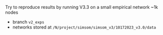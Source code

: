 Try to reproduce results by running V3.3 on a small empirical network ~1k nodes 
- branch `v2_exps`
- networks stored at `/N/project/simsom/simsom_v3/10172023_v3.0/data`
